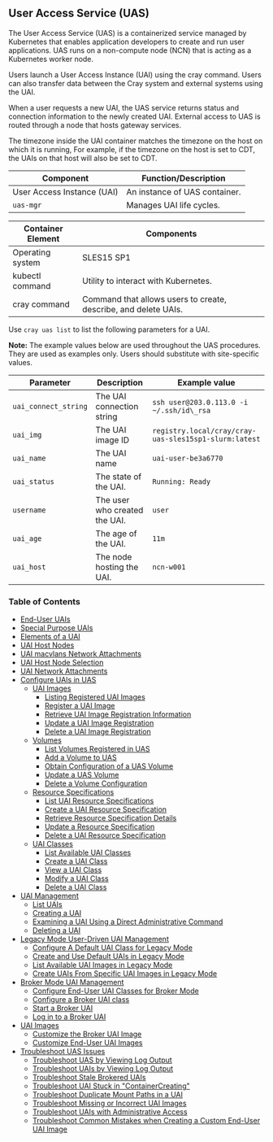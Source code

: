 
## User Access Service \(UAS\)

The User Access Service \(UAS\) is a containerized service managed by Kubernetes that enables application developers to create and run user applications. UAS runs on a non-compute node \(NCN\) that is acting as a Kubernetes worker node.

Users launch a User Access Instance \(UAI\) using the cray command. Users can also transfer data between the Cray system and external systems using the UAI.

When a user requests a new UAI, the UAS service returns status and connection information to the newly created UAI. External access to UAS is routed through a node that hosts gateway services.

The timezone inside the UAI container matches the timezone on the host on which it is running, For example, if the timezone on the host is set to CDT, the UAIs on that host will also be set to CDT.

|Component|Function/Description|
|---------|--------------------|
|User Access Instance \(UAI\)|An instance of UAS container.|
|`uas-mgr`|Manages UAI life cycles.|

|Container Element|Components|
|-----------------|----------|
|Operating system|SLES15 SP1|
|kubectl command|Utility to interact with Kubernetes.|
|cray command|Command that allows users to create, describe, and delete UAIs.|

Use `cray uas list` to list the following parameters for a UAI.

**Note:** The example values below are used throughout the UAS procedures. They are used as examples only. Users should substitute with site-specific values.

|Parameter|Description|Example value|
|---------|-----------|-------------|
|`uai_connect_string`|The UAI connection string|`ssh user@203.0.113.0 -i ~/.ssh/id\_rsa`|
|`uai_img`|The UAI image ID|`registry.local/cray/cray-uas-sles15sp1-slurm:latest`|
|`uai_name`|The UAI name|`uai-user-be3a6770`|
|`uai_status`|The state of the UAI.|`Running: Ready`|
|`username`|The user who created the UAI.|`user`|
|`uai_age`|The age of the UAI.|`11m`|
|`uai_host`|The node hosting the UAI.|`ncn-w001`|

### Table of Contents

* [End-User UAIs](End_User_UAIs.md)
* [Special Purpose UAIs](Special_Purpose_UAIs.md)
* [Elements of a UAI](Elements_of_a_UAI.md)
* [UAI Host Nodes](UAI_Host_Nodes.md)
* [UAI macvlans Network Attachments](UAI_macvlans_Network_Attachments.md)
* [UAI Host Node Selection](UAI_Host_Node_Selection.md)
* [UAI Network Attachments](UAI_Network_Attachments.md)
* [Configure UAIs in UAS](Configure_UAIs_in_UAS.md)
    * [UAI Images](UAI_Images.md)
        * [Listing Registered UAI Images](List_Registered_UAI_Images.md)
        * [Register a UAI Image](Register_a_UAI_Image.md)
        * [Retrieve UAI Image Registration Information](Retrieve_UAI_Image_Registration_Information.md)
        * [Update a UAI Image Registration](Update_a_UAI_Image_Registration.md)
        * [Delete a UAI Image Registration](Delete_a_UAI_Image_Registration.md)
    * [Volumes](Volumes.md)
        * [List Volumes Registered in UAS](List_Volumes_Registered_in_UAS.md)
        * [Add a Volume to UAS](Add_a_Volume_to_UAS.md)
        * [Obtain Configuration of a UAS Volume](Obtain_Configuration_of_a_UAS_Volume.md)
        * [Update a UAS Volume](Update_a_UAS_Volume.md)
        * [Delete a Volume Configuration](Delete_a_Volume_Configuration.md)
    * [Resource Specifications](Resource_Specifications.md)
        * [List UAI Resource Specifications](List_UAI_Resource_Specifications.md)
        * [Create a UAI Resource Specification](Create_a_UAI_Resource_Specification.md)
        * [Retrieve Resource Specification Details](Retrieve_Resource_Specification_Details.md)
        * [Update a Resource Specification](Update_a_Resource_Specification.md)
        * [Delete a UAI Resource Specification](Delete_a_UAI_Resource_Specification.md)
    * [UAI Classes](UAI_Classes.md)
        * [List Available UAI Classes](List_Available_UAI_Classes.md)
        * [Create a UAI Class](Create_a_UAI_Class.md)
        * [View a UAI Class](View_a_UAI_Class.md)
        * [Modify a UAI Class](Modify_a_UAI_Class.md)
        * [Delete a UAI Class](Delete_a_UAI_Class.md)
* [UAI Management](UAI_Management.md)
    * [List UAIs](List_UAIs.md)
    * [Creating a UAI](Create_a_UAI.md)
    * [Examining a UAI Using a Direct Administrative Command](Examine_a_UAI_Using_a_Direct_Administrative_Command.md)
    * [Deleting a UAI](Delete_a_UAI.md)
* [Legacy Mode User-Driven UAI Management](Legacy_Mode_User-Driven_UAI_Management.md)
    * [Configure A Default UAI Class for Legacy Mode](Configure_a_Default_UAI_Class_for_Legacy_Mode.md)
    * [Create and Use Default UAIs in Legacy Mode](Create_and_Use_Default_UAIs_in_Legacy_Mode.md)
    * [List Available UAI Images in Legacy Mode](List_Available_UAI_Images_in_Legacy_Mode.md)
    * [Create UAIs From Specific UAI Images in Legacy Mode](Create_UAIs_From_Specific_UAI_Images_in_Legacy_Mode.md)
* [Broker Mode UAI Management](Broker_Mode_UAI_Management.md)
    * [Configure End-User UAI Classes for Broker Mode](Configure_End-User_UAI_Classes_for_Broker_Mode.md)
    * [Configure a Broker UAI class](Configure_a_Broker_UAI_Class.md)
    * [Start a Broker UAI](Start_a_Broker_UAI.md)
    * [Log in to a Broker UAI](Log_in_to_a_Broker_UAI.md)
* [UAI Images](UAI_Images.md)
    * [Customize the Broker UAI Image](Customize_the_Broker_UAI_Image.md)
    * [Customize End-User UAI Images](Customize_End-User_UAI_Images.md)
* [Troubleshoot UAS Issues](Troubleshoot_UAS_Issues.md)
    * [Troubleshoot UAS by Viewing Log Output](Troubleshoot_UAS_by_Viewing_Log_Output.md)
    * [Troubleshoot UAIs by Viewing Log Output](Troubleshoot_UAIs_by_Viewing_Log_Output.md)
    * [Troubleshoot Stale Brokered UAIs](Troubleshoot_Stale_Brokered_UAIs.md)
    * [Troubleshoot UAI Stuck in "ContainerCreating"](Troubleshoot_UAI_Stuck_in_ContainerCreating.md)
    * [Troubleshoot Duplicate Mount Paths in a UAI](Troubleshoot_Duplicate_Mount_Paths_in_a_UAI.md)
    * [Troubleshoot Missing or Incorrect UAI Images](Troubleshoot_Missing_or_Incorrect_UAI_Images.md)
    * [Troubleshoot UAIs with Administrative Access](Troubleshoot_UAIs_with_Administrative_Access.md)
    * [Troubleshoot Common Mistakes when Creating a Custom End-User UAI Image](Troubleshoot_Common_Mistakes_when_Creating_a_Custom_End-User_UAI_Image.md)
